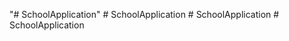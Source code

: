 "# SchoolApplication" 
#   S c h o o l A p p l i c a t i o n  
 #   S c h o o l A p p l i c a t i o n  
 #   S c h o o l A p p l i c a t i o n  
 